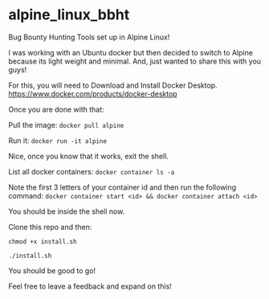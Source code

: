 # alpine_linux_bbht
Bug Bounty Hunting Tools set up in Alpine Linux!

I was working with an Ubuntu docker but then decided to switch to Alpine because its light weight and minimal. And, just wanted to share this with you guys!

For this, you will need to Download and Install Docker Desktop. 
https://www.docker.com/products/docker-desktop

Once you are done with that:

Pull the image:
`docker pull alpine`

Run it:
`docker run -it alpine`

Nice, once you know that it works, exit the shell.

List all docker containers:
`docker container ls -a`

Note the first 3 letters of your container id and then run the following command:
`docker container start <id> && docker container attach <id>`

You should be inside the shell now. 

Clone this repo and then:

`chmod +x install.sh`

`./install.sh`

You should be good to go!

Feel free to leave a feedback and expand on this!
